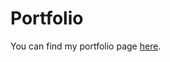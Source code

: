 # Portfolio

You can find my portfolio page <a href="https://hsh803.github.io/portfolio/">here</a>.
